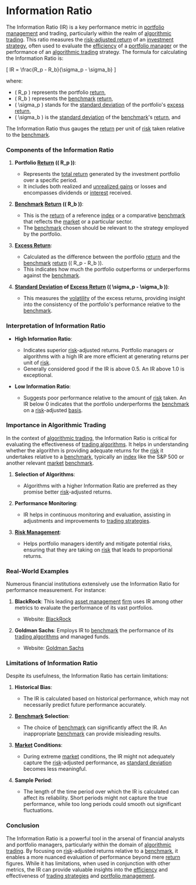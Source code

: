 # Information Ratio

The Information Ratio (IR) is a key performance metric in [portfolio management](../p/portfolio_management.md) and trading, particularly within the realm of [algorithmic trading](../a/algorithmic_trading.md). This ratio measures the [risk-adjusted return](../r/risk-adjusted_return.md) of an [investment strategy](../i/investment_strategy.md), often used to evaluate the [efficiency](../e/efficiency.md) of a [portfolio manager](../p/portfolio_manager.md) or the performance of an [algorithmic trading](../a/algorithmic_trading.md) strategy. The formula for calculating the Information Ratio is:

\[ IR = \frac{R_p - R_b}{\sigma_p - \sigma_b} \]

where:

- \( R_p \) represents the portfolio [return](../r/return.md),
- \( R_b \) represents the [benchmark](../b/benchmark.md) [return](../r/return.md),
- \( \sigma_p \) stands for the [standard deviation](../s/standard_deviation.md) of the portfolio's [excess return](../e/excess_return.md),
- \( \sigma_b \) is the [standard deviation](../s/standard_deviation.md) of the [benchmark](../b/benchmark.md)'s [return](../r/return.md), and

The Information Ratio thus gauges the [return](../r/return.md) per unit of [risk](../r/risk.md) taken relative to the [benchmark](../b/benchmark.md).

### Components of the Information Ratio

1. **Portfolio [Return](../r/return.md) (\( R_p \))**:
    - Represents the [total return](../t/total_return.md) generated by the investment portfolio over a specific period.
    - It includes both realized and [unrealized gains](../u/unrealized_gains.md) or losses and encompasses dividends or [interest](../i/interest.md) received.

2. **[Benchmark](../b/benchmark.md) [Return](../r/return.md) (\( R_b \))**:
    - This is the [return](../r/return.md) of a reference [index](../i/index_instrument.md) or a comparative [benchmark](../b/benchmark.md) that reflects the [market](../m/market.md) or a particular sector.
    - The [benchmark](../b/benchmark.md) chosen should be relevant to the strategy employed by the portfolio.

3. **[Excess Return](../e/excess_return.md)**:
    - Calculated as the difference between the portfolio [return](../r/return.md) and the [benchmark](../b/benchmark.md) [return](../r/return.md) (\( R_p - R_b \)).
    - This indicates how much the portfolio outperforms or underperforms against the [benchmark](../b/benchmark.md).

4. **[Standard Deviation](../s/standard_deviation.md) of [Excess Return](../e/excess_return.md) (\( \sigma_p - \sigma_b \))**:
    - This measures the [volatility](../v/volatility.md) of the excess returns, providing insight into the consistency of the portfolio's performance relative to the [benchmark](../b/benchmark.md).

### Interpretation of Information Ratio

- **High Information Ratio**:
    - Indicates superior [risk](../r/risk.md)-adjusted returns. Portfolio managers or algorithms with a high IR are more efficient at generating returns per unit of [risk](../r/risk.md).
    - Generally considered good if the IR is above 0.5. An IR above 1.0 is exceptional.

- **Low Information Ratio**:
    - Suggests poor performance relative to the amount of [risk](../r/risk.md) taken. An IR below 0 indicates that the portfolio underperforms the [benchmark](../b/benchmark.md) on a [risk](../r/risk.md)-adjusted [basis](../b/basis.md).

### Importance in Algorithmic Trading

In the context of [algorithmic trading](../a/algorithmic_trading.md), the Information Ratio is critical for evaluating the effectiveness of [trading algorithms](../t/trading_algorithms.md). It helps in understanding whether the algorithm is providing adequate returns for the [risk](../r/risk.md) it undertakes relative to a [benchmark](../b/benchmark.md), typically an [index](../i/index_instrument.md) like the S&P 500 or another relevant [market](../m/market.md) [benchmark](../b/benchmark.md).

1. **Selection of Algorithms**:
    - Algorithms with a higher Information Ratio are preferred as they promise better [risk](../r/risk.md)-adjusted returns.

2. **Performance Monitoring**:
    - IR helps in continuous monitoring and evaluation, assisting in adjustments and improvements to [trading strategies](../t/trading_strategies.md).
   
3. **[Risk Management](../r/risk_management.md)**:
    - Helps portfolio managers identify and mitigate potential risks, ensuring that they are taking on [risk](../r/risk.md) that leads to proportional returns.

### Real-World Examples

Numerous financial institutions extensively use the Information Ratio for performance measurement. For instance:
1. **BlackRock**: This leading [asset management](../a/asset_management.md) [firm](../f/firm.md) uses IR among other metrics to evaluate the performance of its vast portfolios. 
   - Website: [BlackRock](https://www.blackrock.com)

2. **Goldman Sachs**: Employs IR to [benchmark](../b/benchmark.md) the performance of its [trading algorithms](../t/trading_algorithms.md) and managed funds. 
   - Website: [Goldman Sachs](https://www.goldmansachs.com)

### Limitations of Information Ratio

Despite its usefulness, the Information Ratio has certain limitations:

1. **Historical Bias**:
    - The IR is calculated based on historical performance, which may not necessarily predict future performance accurately.

2. **[Benchmark](../b/benchmark.md) Selection**:
    - The choice of [benchmark](../b/benchmark.md) can significantly affect the IR. An inappropriate [benchmark](../b/benchmark.md) can provide misleading results.

3. **[Market](../m/market.md) Conditions**:
    - During extreme [market](../m/market.md) conditions, the IR might not adequately capture the [risk](../r/risk.md)-adjusted performance, as [standard deviation](../s/standard_deviation.md) becomes less meaningful.

4. **Sample Period**:
    - The length of the time period over which the IR is calculated can affect its reliability. Short periods might not capture the true performance, while too long periods could smooth out significant fluctuations.

### Conclusion

The Information Ratio is a powerful tool in the arsenal of financial analysts and portfolio managers, particularly within the domain of [algorithmic trading](../a/algorithmic_trading.md). By focusing on [risk](../r/risk.md)-adjusted returns relative to a [benchmark](../b/benchmark.md), it enables a more nuanced evaluation of performance beyond mere [return](../r/return.md) figures. While it has limitations, when used in conjunction with other metrics, the IR can provide valuable insights into the [efficiency](../e/efficiency.md) and effectiveness of [trading strategies](../t/trading_strategies.md) and [portfolio management](../p/portfolio_management.md).

